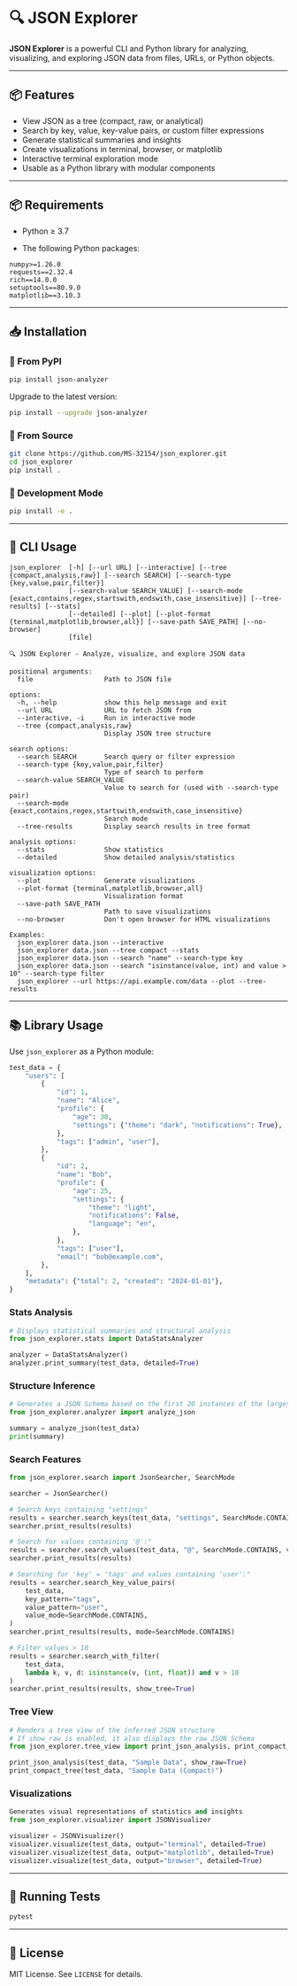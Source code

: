 # 🔍 JSON Explorer

**JSON Explorer** is a powerful CLI and Python library for analyzing, visualizing, and exploring JSON data from files, URLs, or Python objects.

---

## 📦 Features

- View JSON as a tree (compact, raw, or analytical)
- Search by key, value, key-value pairs, or custom filter expressions
- Generate statistical summaries and insights
- Create visualizations in terminal, browser, or matplotlib
- Interactive terminal exploration mode
- Usable as a Python library with modular components

---

## 📦 Requirements

- Python ≥ 3.7

- The following Python packages:

```
numpy>=1.26.0
requests==2.32.4
rich==14.0.0
setuptools==80.9.0
matplotlib==3.10.3
```

---

## 📥 Installation

### 🔹 From PyPI

```bash
pip install json-analyzer
```

Upgrade to the latest version:

```bash
pip install --upgrade json-analyzer
```

### 🔹 From Source

```bash
git clone https://github.com/MS-32154/json_explorer.git
cd json_explorer
pip install .
```

### 🔹 Development Mode

```bash
pip install -e .
```

---

## 🚀 CLI Usage

```
json_explorer  [-h] [--url URL] [--interactive] [--tree {compact,analysis,raw}] [--search SEARCH] [--search-type {key,value,pair,filter}]
               [--search-value SEARCH_VALUE] [--search-mode {exact,contains,regex,startswith,endswith,case_insensitive}] [--tree-results] [--stats]
               [--detailed] [--plot] [--plot-format {terminal,matplotlib,browser,all}] [--save-path SAVE_PATH] [--no-browser]
               [file]

🔍 JSON Explorer - Analyze, visualize, and explore JSON data

positional arguments:
  file                  Path to JSON file

options:
  -h, --help            show this help message and exit
  --url URL             URL to fetch JSON from
  --interactive, -i     Run in interactive mode
  --tree {compact,analysis,raw}
                        Display JSON tree structure

search options:
  --search SEARCH       Search query or filter expression
  --search-type {key,value,pair,filter}
                        Type of search to perform
  --search-value SEARCH_VALUE
                        Value to search for (used with --search-type pair)
  --search-mode {exact,contains,regex,startswith,endswith,case_insensitive}
                        Search mode
  --tree-results        Display search results in tree format

analysis options:
  --stats               Show statistics
  --detailed            Show detailed analysis/statistics

visualization options:
  --plot                Generate visualizations
  --plot-format {terminal,matplotlib,browser,all}
                        Visualization format
  --save-path SAVE_PATH
                        Path to save visualizations
  --no-browser          Don't open browser for HTML visualizations

Examples:
  json_explorer data.json --interactive
  json_explorer data.json --tree compact --stats
  json_explorer data.json --search "name" --search-type key
  json_explorer data.json --search "isinstance(value, int) and value > 10" --search-type filter
  json_explorer --url https://api.example.com/data --plot --tree-results
```

---

## 📚 Library Usage

Use `json_explorer` as a Python module:

```python
test_data = {
    "users": [
        {
            "id": 1,
            "name": "Alice",
            "profile": {
                "age": 30,
                "settings": {"theme": "dark", "notifications": True},
            },
            "tags": ["admin", "user"],
        },
        {
            "id": 2,
            "name": "Bob",
            "profile": {
                "age": 25,
                "settings": {
                    "theme": "light",
                    "notifications": False,
                    "language": "en",
                },
            },
            "tags": ["user"],
            "email": "bob@example.com",
        },
    ],
    "metadata": {"total": 2, "created": "2024-01-01"},
}
```

### Stats Analysis

```python
# Displays statistical summaries and structural analysis
from json_explorer.stats import DataStatsAnalyzer

analyzer = DataStatsAnalyzer()
analyzer.print_summary(test_data, detailed=True)
```

### Structure Inference

```python
# Generates a JSON Schema based on the first 20 instances of the largest top-level entity
from json_explorer.analyzer import analyze_json

summary = analyze_json(test_data)
print(summary)
```

### Search Features

```python
from json_explorer.search import JsonSearcher, SearchMode

searcher = JsonSearcher()

# Search keys containing "settings"
results = searcher.search_keys(test_data, "settings", SearchMode.CONTAINS)
searcher.print_results(results)

# Search for values containing '@':"
results = searcher.search_values(test_data, "@", SearchMode.CONTAINS, value_types={str})
searcher.print_results(results)

# Searching for 'key' = 'tags' and values containing 'user':"
results = searcher.search_key_value_pairs(
    test_data,
    key_pattern="tags",
    value_pattern="user",
    value_mode=SearchMode.CONTAINS,
)
searcher.print_results(results, mode=SearchMode.CONTAINS)

# Filter values > 10
results = searcher.search_with_filter(
    test_data,
    lambda k, v, d: isinstance(v, (int, float)) and v > 10
)
searcher.print_results(results, show_tree=True)
```

### Tree View

```python
# Renders a tree view of the inferred JSON structure
# If show_raw is enabled, it also displays the raw JSON Schema
from json_explorer.tree_view import print_json_analysis, print_compact_tree

print_json_analysis(test_data, "Sample Data", show_raw=True)
print_compact_tree(test_data, "Sample Data (Compact)")
```

### Visualizations

```python
Generates visual representations of statistics and insights
from json_explorer.visualizer import JSONVisualizer

visualizer = JSONVisualizer()
visualizer.visualize(test_data, output="terminal", detailed=True)
visualizer.visualize(test_data, output="matplotlib", detailed=True)
visualizer.visualize(test_data, output="browser", detailed=True)
```

---

## 🧪 Running Tests

```bash
pytest
```

---

## 📄 License

MIT License. See `LICENSE` for details.
